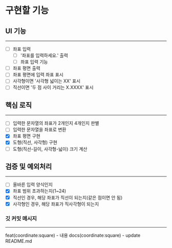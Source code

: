 # 구현할 기능

## UI 기능

---

- [ ] 좌표 입력
  - [ ] '좌표를 입력하세요.' 출력
  - [ ] 좌표 입력 기능
- [ ] 좌표 평면 출력
- [ ] 좌표 평면에 입력 좌표 표시
- [ ] 사각형이면 '사각형 넓이는 XX' 표시
- [ ] 직선이면 '두 점 사이 거리는 X.XXXX' 표시

## 핵심 로직

---

- [ ] 입력한 문자열의 좌표가 2개인지 4개인지 판별
- [ ] 입력한 문자열을 좌표로 변환
- [x] 좌표 평면 구현
- [x] 도형(직선, 사각형) 구현
- [ ] 도형(직선-길이, 사각형-넓이) 크기 계산

## 검증 및 예외처리

---

- [ ] 올바른 입력 양식인지
- [x] 좌표 범위 초과하는지(1~24)
- [x] 직선인 경우, 해당 좌표가 직선이 되는지(같은 점이면 안 됨)
- [x] 사각형인 경우, 해당 좌표가 직사각형이 되는지

### 깃 커밋 메시지

---

feat(coordinate:square) - 내용
docs(coordinate:square) - update README.md